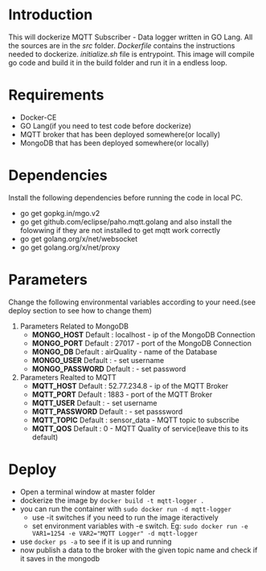 # Introduction
This will dockerize MQTT Subscriber - Data logger written in GO Lang.
All the sources are in the *src* folder.
*Dockerfile* contains the instructions needed to dockerize.
*initialize.sh* file is entrypoint.
This image will compile go code and build it in the build folder and run it in a endless loop.

# Requirements
* Docker-CE
* GO Lang(if you need to test code before dockerize)
* MQTT broker that has been deployed somewhere(or locally)
* MongoDB that has been deployed somewhere(or locally)

# Dependencies
Install the following dependencies before running the code in local PC.
* go get gopkg.in/mgo.v2
* go get github.com/eclipse/paho.mqtt.golang
and also install the folowwing if they are not installed to  get mqtt work correctly
* go get golang.org/x/net/websocket
* go get golang.org/x/net/proxy

# Parameters
Change the following environmental variables according to your need.(see deploy section to see how to change them)
1. Parameters Related to MongoDB
	* **MONGO_HOST** 	Default : localhost 	- ip of the MongoDB Connection
	* **MONGO_PORT** 	Default : 27017 	- port of the MongoDB Connection
	* **MONGO_DB**		Default : airQuality 	- name of the Database
	* **MONGO_USER**	Default : 		- set username
	* **MONGO_PASSWORD**	Default :		- set password
2. Parameters Realted to MQTT
	* **MQTT_HOST** 	Default : 52.77.234.8 	- ip of the MQTT Broker
	* **MQTT_PORT** 	Default : 1883 		- port of the MQTT Broker
	* **MQTT_USER** 	Default :  		- set username
	* **MQTT_PASSWORD** 	Default :  		- set passsword
	* **MQTT_TOPIC** 	Default : sensor_data 	- MQTT topic to subscribe
	* **MQTT_QOS** 	Default : 0 		- MQTT Quality of service(leave this to its default)

# Deploy
* Open a terminal window at master folder
* dockerize the image by `docker build -t mqtt-logger .`
* you can run the container with `sudo docker run -d mqtt-logger`
	* use -it switches if you need to run the image iteractively
	* set environment variables with -e switch. Eg: `sudo docker run -e VAR1=1254 -e VAR2="MQTT Logger" -d mqtt-logger`
* use `docker ps -a` to see if it is up and running
* now publish a data to the broker with the given topic name and check if it saves in the mongodb
